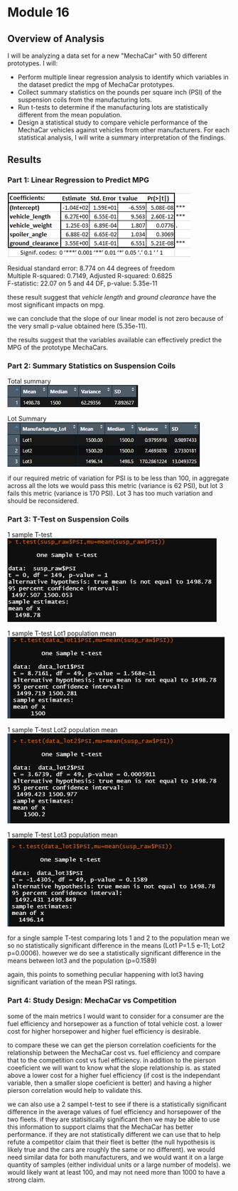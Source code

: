 # Module 16

## Overview of Analysis
I will be analyzing a data set for a new "MechaCar" with 50 different prototypes. I will:
- Perform multiple linear regression analysis to identify which variables in the dataset predict the mpg of MechaCar prototypes.
- Collect summary statistics on the pounds per square inch (PSI) of the suspension coils from the manufacturing lots.
- Run t-tests to determine if the manufacturing lots are statistically different from the mean population.
- Design a statistical study to compare vehicle performance of the MechaCar vehicles against vehicles from other manufacturers. For each statistical analysis, I will write a summary interpretation of the findings.

## Results

### Part 1: Linear Regression to Predict MPG

![](resources/Step_1_results_1.png)

Residual standard error: 8.774 on 44 degrees of freedom  
Multiple R-squared:  0.7149,	Adjusted R-squared:  0.6825  
F-statistic: 22.07 on 5 and 44 DF,  p-value: 5.35e-11 

these result suggest that *vehicle length* and *ground clearance* have the most significant impacts on mpg. 

we can conclude that the slope of our linear model is not zero because of the very small p-value obtained here (5.35e-11). 

the results suggest that the variables available can effectively predict the MPG of the prototype MechaCars.

### Part 2: Summary Statistics on Suspension Coils

Total summary  
![](resources/part_2_total_summary.png)

Lot Summary  
![](resources/part_2_lot_summary.png)

if our required metric of variation for PSI is to be less than 100, in aggregate across all the lots we would pass this metric (variance is 62 PSI), but lot 3 fails this metric (variance is 170 PSI). Lot 3 has too much variation and should be reconsidered. 

### Part 3: T-Test on Suspension Coils

1 sample T-test  
![](resources/part_3_1_sampl_t_test.png)

1 sample T-test Lot1 population mean
![](resources/part_3_1_sampl_t_test_Lot1.png)

1 sample T-test Lot2 population mean
![](resources/part_3_1_sampl_t_test_Lot2.png)

1 sample T-test Lot3 population mean
![](resources/part_3_1_sampl_t_test_Lot3.png)

for a single sample T-test comparing lots 1 and 2 to the population mean we so no statistically significant difference in the means (Lot1 P=1.5 e-11; Lot2 p=0.0006). 
however we do see a statistically significant difference in the means between lot3 and the population (p=0.1589)

again, this points to something peculiar happening with lot3 having significant variation of the mean PSI ratings. 

### Part 4: Study Design: MechaCar vs Competition
some of the main metrics I would want to consider for a consumer are the fuel efficiency and horsepower as a function of total vehicle cost. 
a lower cost for higher horsepower and higher fuel efficiency is desirable. 

to compare these we can get the pierson correlation coeficients for the relationship between the MechaCar cost vs. fuel efficiency and compare that to the competition cost vs fuel efficiency. in addition to the pierson coeeficient we will want to know what the slope relationship is. 
as stated above a lower cost for a higher fuel efficiency (if cost is the independant variable, then a smaller slope coeficient is better) and having a higher pierson correlation would help to validate this. 

we can also use a 2 sampel t-test to see if there is a statistically significant difference in the average values of fuel efficiency and horsepower of the two fleets. if they are statisitically significant then we may be able to use this information to support claims that the MechaCar has better performance. 
if they are not statistically different we can use that to help refute a competitor claim that their fleet is better (the null hypothesis is likely true and the cars are roughly the same or no different). 
we would need similar data for both manufacturers, and we would want it on a large quantity of samples (either individual units or a large number of models). we would likely want at least 100, and may not need more than 1000 to have a strong claim. 




